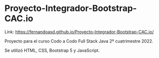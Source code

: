 # Proyecto-Integrador-Bootstrap-CAC.io

Link: https://fernandoasd.github.io/Proyecto-Integrador-Bootstrap-CAC.io/

Proyecto para el curso Codo a Codo Full Stack Java 2º cuatrimestre 2022.

Se utilizó HTML, CSS, Bootstrap 5 y JavaScript.
